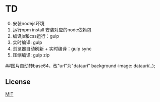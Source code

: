 # TD

0. 安装nodejs环境
1. 运行npm install 安装对应的node依赖包
2. 编译js和css运行：gulp
3. 实时编译: gulp
4. 浏览器自动刷新 + 实时编译：gulp sync
5. 压缩编译: gulp zip

##图片自动转base64，改"url"为"datauri"
    background-image: datauri(..);

## License

[MIT](https://opensource.org/licenses/MIT)
